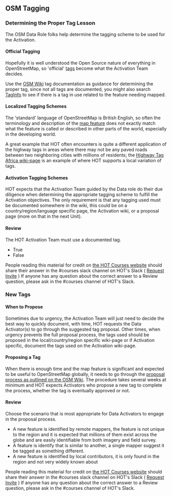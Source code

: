 ## OSM Tagging

### Determining the Proper Tag Lesson
The OSM Data Role folks help determine the tagging scheme to be used for the Activation.

#### Official Tagging

Hopefully it is well understood the Open Source nature of everything in OpenStreetMap, so 'official' [tags](http://wiki.openstreetmap.org/wiki/Tags) become what the Activation Team decides. 

Use the [OSM Wiki](http://wiki.openstreetmap.org/wiki/Main_Page) tag documentation as guidance for determining the proper tag, since not all tags are documented, you might also search [TagInfo](http://taginfo.openstreetmap.org/) to see if there is a tag in use related to the feature needing mapped.

#### Localized Tagging Schemes

The 'standard' language of OpenStreetMap is British English, so often the terminology and description of the [map feature](http://wiki.openstreetmap.org/wiki/Map_Features) does not exactly match what the feature is called or described in other parts of the world, especially in the developing world.

A great example that HOT often encounters is quite a different application of the highway tags in areas where there may not be any paved roads between two neighboring cities with millions of residents; the [Highway Tag Africa wiki-page](http://wiki.openstreetmap.org/wiki/Highway_Tag_Africa) is an example of where HOT supports a local variation of tags.

#### Activation Tagging Schemes
HOT expects that the Activation Team guided by the Data role do their due diligence when determining the appropriate tagging scheme to fulfill the Activation objectives. The only requirement is that any tagging used must be documented somewhere in the wiki, this could be on a country/region/language specific page, the Activation wiki, or a proposal page (more on that in the next Unit).

#### Review

The HOT Activation Team must use a documented tag.

* True
* False

People reading this material for credit on [the HOT Courses website](http://courses.hotosm.org/) should share their answer in the #courses slack channel on HOT's Slack ( [Request Invite](http://slack.hotosm.org) ) If anyone has any question about the correct answer to a Review question, please ask in the #courses channel of HOT's Slack.


### New Tags

#### When to Propose
Sometimes due to urgency, the Activation Team will just need to decide the best way to quickly document, with time, HOT requests the Data Activator(s) to go through the suggested tag proposal. Other times, when urgency prevents the full proposal process, the tags used should be proposed in the local/country/region specific wiki-page or if Activation specific, document the tags used on the Activation wiki-page.

#### Proposing a Tag

When there is enough time and the map feature is significant and expected to be useful to OpenStreetMap globally, it needs to go through the [proposal process as outlined on the OSM Wiki](http://wiki.openstreetmap.org/wiki/Proposal_process). The procedure takes several weeks at minimum and HOT expects Activators who propose a new tag to complete the process, whether the tag is eventually approved or not.

#### Review

Choose the scenario that is most appropriate for Data Activators to engage in the proposal process.
* A new feature is identified by remote mappers, the feature is not unique to the region and it is expected that millions of them exist across the globe and are easily identifiable from both imagery and field survey.
* A feature is identify that is similar to another, a single mapper suggest it be tagged as something different.
* A new feature is identified by local contributors, it is only found in the region and not very widely known about

People reading this material for credit on [the HOT Courses website](http://courses.hotosm.org/) should share their answer in the #courses slack channel on HOT's Slack ( [Request Invite](http://slack.hotosm.org) ) If anyone has any question about the correct answer to a Review question, please ask in the #courses channel of HOT's Slack.

